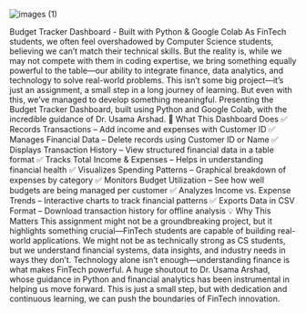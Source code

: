 
![images (1)](https://github.com/user-attachments/assets/55002dd7-8248-475e-a40a-b196eca7e2dd)





Budget Tracker Dashboard - Built with Python & Google Colab
As FinTech students, we often feel overshadowed by Computer Science students, believing we can’t match their technical skills. But the reality is, while we may not compete with them in coding expertise, we bring something equally powerful to the table—our ability to integrate finance, data analytics, and technology to solve real-world problems.
This isn’t some big project—it’s just an assignment, a small step in a long journey of learning. But even with this, we’ve managed to develop something meaningful. Presenting the Budget Tracker Dashboard, built using Python and Google Colab, with the incredible guidance of Dr. Usama Arshad.
🔹 What This Dashboard Does
✅ Records Transactions – Add income and expenses with Customer ID
 ✅ Manages Financial Data – Delete records using Customer ID or Name
 ✅ Displays Transaction History – View structured financial data in a table format
 ✅ Tracks Total Income & Expenses – Helps in understanding financial health
 ✅ Visualizes Spending Patterns – Graphical breakdown of expenses by category
 ✅ Monitors Budget Utilization – See how well budgets are being managed per customer
 ✅ Analyzes Income vs. Expense Trends – Interactive charts to track financial patterns
 ✅ Exports Data in CSV Format – Download transaction history for offline analysis
💡 Why This Matters
This assignment might not be a groundbreaking project, but it highlights something crucial—FinTech students are capable of building real-world applications. We might not be as technically strong as CS students, but we understand financial systems, data insights, and industry needs in ways they don’t. Technology alone isn’t enough—understanding finance is what makes FinTech powerful.
A huge shoutout to Dr. Usama Arshad, whose guidance in Python and financial analytics has been instrumental in helping us move forward. This is just a small step, but with dedication and continuous learning, we can push the boundaries of FinTech innovation.
